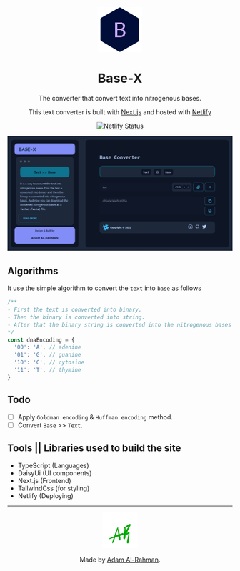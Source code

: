 <div align="center">
  <img alt="Logo" src="public/logo.png" width="100" />
</div>
<h1 align="center">
Base-X
</h1>
<p align="center">The converter that convert text into nitrogenous bases.</p>
<p align="center">
  This text converter is built with <a href="https://nextjs.org/" target="_blank">Next.js</a> and hosted with <a href="https://www.netlify.com/" target="_blank">Netlify</a>
</p>

<p align="center">
  <a href="https://app.netlify.com/sites/atiq-ur-rehaman/deploys" target="_blank">
    <img src="https://api.netlify.com/api/v1/badges/3dff00af-7c9b-4ca9-a190-1dc72e5550e2/deploy-status" alt="Netlify Status" />
  </a>
</p>

![demo](public/base-x.jpg)

## Algorithms

It use the simple algorithm to convert the `text` into `base` as follows

```ts
/**
- First the text is converted into binary.
- Then the binary is converted into string.
- After that the binary string is converted into the nitrogenous bases using the following object(in python dict).
*/
const dnaEncoding = {
  '00': 'A', // adenine
  '01': 'G', // guanine
  '10': 'C', // cytosine
  '11': 'T', // thymine
}
```

## Todo

- [ ] Apply `Goldman encoding` & `Huffman encoding` method.
- [ ] Convert `Base` >> `Text`.

## Tools || Libraries used to build the site

- TypeScript (Languages)
- DaisyUi (UI components)
- Next.js (Frontend)
- TailwindCss (for styling)
- Netlify (Deploying)

---

<div align="center">
  <a href="https://atiq-ur-rehaman.netlify.app"  target="_blank"> <img alt="Logo" src="public/plogo.png" width="80" /></a>
  <p  >Made by <a href="https://atiq-ur-rehaman.netlify.app"  target="_blank">Adam Al-Rahman</a>.</p>
</div>
